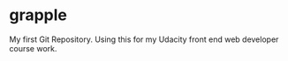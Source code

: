 grapple
=======

My first Git Repository.  Using this for my Udacity front end web developer course work. 
